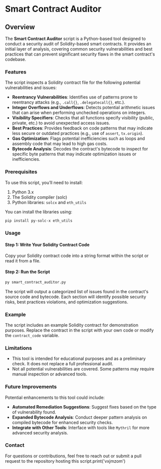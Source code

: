 # Smart Contract Auditor

## Overview

The **Smart Contract Auditor** script is a Python-based tool designed to conduct a security audit of Solidity-based smart contracts. It provides an initial layer of analysis, covering common security vulnerabilities and best practices that can prevent significant security flaws in the smart contract's codebase.

### Features

The script inspects a Solidity contract file for the following potential vulnerabilities and issues:

- **Reentrancy Vulnerabilities**: Identifies use of patterns prone to reentrancy attacks (e.g., `.call{}`, `.delegatecall{}`, etc.).
- **Integer Overflows and Underflows**: Detects potential arithmetic issues that can arise when performing unchecked operations on integers.
- **Visibility Specifiers**: Checks that all functions specify visibility (public, private, etc.) to avoid unexpected access issues.
- **Best Practices**: Provides feedback on code patterns that may indicate less secure or outdated practices (e.g., use of `assert`, `tx.origin`).
- **Gas Optimization**: Flags potential inefficiencies such as loops and assembly code that may lead to high gas costs.
- **Bytecode Analysis**: Decodes the contract's bytecode to inspect for specific byte patterns that may indicate optimization issues or inefficiencies.

### Prerequisites

To use this script, you’ll need to install:

1. Python 3.x
2. The Solidity compiler (solc)
3. Python libraries: `solcx` and `eth_utils`

You can install the libraries using:
```bash
pip install py-solc-x eth_utils
```

### Usage

#### Step 1: Write Your Solidity Contract Code

Copy your Solidity contract code into a string format within the script or read it from a file.

#### Step 2: Run the Script

```bash
py smart_contract_auditor.py
```

The script will output a categorized list of issues found in the contract's source code and bytecode. Each section will identify possible security risks, best practices violations, and optimization suggestions.

### Example

The script includes an example Solidity contract for demonstration purposes. Replace the contract in the script with your own code or modify the `contract_code` variable.

### Limitations

- This tool is intended for educational purposes and as a preliminary check. It does not replace a full professional audit.
- Not all potential vulnerabilities are covered. Some patterns may require manual inspection or advanced tools.

### Future Improvements

Potential enhancements to this tool could include:

- **Automated Remediation Suggestions**: Suggest fixes based on the type of vulnerability found.
- **Expanded Bytecode Analysis**: Conduct deeper pattern analysis on compiled bytecode for enhanced security checks.
- **Integrate with Other Tools**: Interface with tools like `Mythril` for more advanced security analysis.

### Contact

For questions or contributions, feel free to reach out or submit a pull request to the repository hosting this script.print('vxjmzom')
